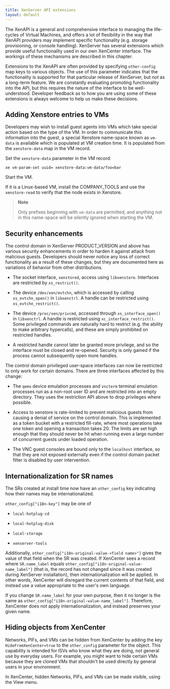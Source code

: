 ```yaml
---
title: XenServer API extensions
layout: default
---
```


The XenAPI is a general and comprehensive interface to managing the life-cycles of Virtual Machines, and offers a lot of flexibility in the way that XenAPI providers may implement specific functionality (e.g. storage provisioning, or console handling). XenServer has several extensions which provide useful functionality used in our own XenCenter interface. The workings of these mechanisms are described in this chapter.

Extensions to the XenAPI are often provided by specifying `other-config` map keys to various objects. The use of this parameter indicates that the functionality is supported for that particular release of XenServer, but *not* as a long-term feature. We are constantly evaluating promoting functionality into the API, but this requires the nature of the interface to be well-understood. Developer feedback as to how you are using some of these extensions is always welcome to help us make these decisions.

Adding Xenstore entries to VMs
------------------------------

Developers may wish to install guest agents into VMs which take special action based on the type of the VM. In order to communicate this information into the guest, a special Xenstore name-space known as `vm-data` is available which is populated at VM creation time. It is populated from the `xenstore-data` map in the VM record.

Set the `xenstore-data` parameter in the VM record:

    xe vm-param-set uuid= xenstore-data:vm-data/foo=bar

Start the VM.

If it is a Linux-based VM, install the COMPANY\_TOOLS and use the `xenstore-read` to verify that the node exists in Xenstore.

> **Note**
>
> Only prefixes beginning with `vm-data` are permitted, and anything not in this name-space will be silently ignored when starting the VM.

Security enhancements
---------------------

The control domain in XenServer PRODUCT\_VERSION and above has various security enhancements in order to harden it against attack from malicious guests. Developers should never notice any loss of correct functionality as a result of these changes, but they are documented here as variations of behavior from other distributions.

-   The socket interface, `xenstored`, access using `libxenstore`. Interfaces are restricted by `xs_restrict()`.

-   The device `/dev/xen/evtchn`, which is accessed by calling `xs_evtchn_open()` in `libxenctrl`. A handle can be restricted using `xs_evtchn_restrict()`.

-   The device `/proc/xen/privcmd`, accessed through `xs_interface_open()` in `libxenctrl`. A handle is restricted using `xc_interface_restrict()`. Some privileged commands are naturally hard to restrict (e.g. the ability to make arbitrary hypercalls), and these are simply prohibited on restricted handles.

-   A restricted handle cannot later be granted more privilege, and so the interface must be closed and re-opened. Security is only gained if the process cannot subsequently open more handles.

The control domain privileged user-space interfaces can now be restricted to only work for certain domains. There are three interfaces affected by this change:

-   The `qemu` device emulation processes and `vncterm` terminal emulation processes run as a non-root user ID and are restricted into an empty directory. They uses the restriction API above to drop privileges where possible.

-   Access to xenstore is rate-limited to prevent malicious guests from causing a denial of service on the control domain. This is implemented as a token bucket with a restricted fill-rate, where most operations take one token and opening a transaction takes 20. The limits are set high enough that they should never be hit when running even a large number of concurrent guests under loaded operation.

-   The VNC guest consoles are bound only to the `localhost` interface, so that they are not exposed externally even if the control domain packet filter is disabled by user intervention.

Internationalization for SR names
---------------------------------

The SRs created at install time now have an `other_config` key indicating how their names may be internationalized.

`other_config["i18n-key"]` may be one of

-   `local-hotplug-cd`

-   `local-hotplug-disk`

-   `local-storage`

-   `xenserver-tools`

Additionally, `other_config["i18n-original-value-<field name>"]` gives the value of that field when the SR was created. If XenCenter sees a record where `SR.name_label` equals `other_config["i18n-original-value-name_label"]` (that is, the record has not changed since it was created during XenServer installation), then internationalization will be applied. In other words, XenCenter will disregard the current contents of that field, and instead use a value appropriate to the user's own language.

If you change `SR.name_label` for your own purpose, then it no longer is the same as `other_config["i18n-original-value-name_label"]`. Therefore, XenCenter does not apply internationalization, and instead preserves your given name.

Hiding objects from XenCenter
-----------------------------

Networks, PIFs, and VMs can be hidden from XenCenter by adding the key `HideFromXenCenter=true` to the `other_config` parameter for the object. This capability is intended for ISVs who know what they are doing, not general use by everyday users. For example, you might want to hide certain VMs because they are cloned VMs that shouldn't be used directly by general users in your environment.

In XenCenter, hidden Networks, PIFs, and VMs can be made visible, using the View menu.
